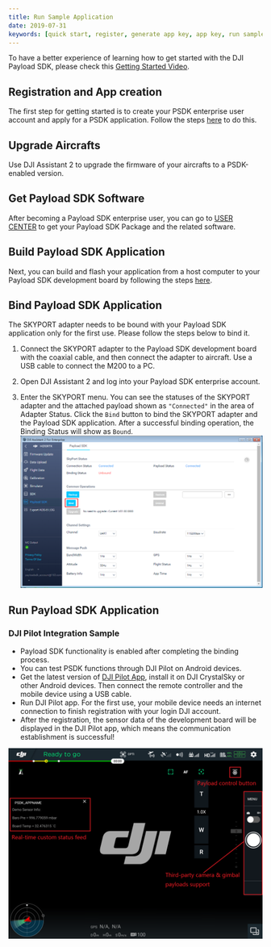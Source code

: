 ```yaml
---
title: Run Sample Application
date: 2019-07-31
keywords: [quick start, register, generate app key, app key, run sample code, run sample application, bind, sample]
---
```


To have a better experience of learning how to get started with the DJI Payload SDK, please check this  <a href="https://www.djivideos.com/video_play/bf600c12-cd79-48f1-8958-27794f405c43?autoplay=1" target="_blank">Getting Started Video</a>.


## Registration and App creation

The first step for getting started is to create your PSDK enterprise user account and apply for a PSDK application. Follow the steps [here](https://developer.dji.com/payload-sdk/apply) to do this.


## Upgrade Aircrafts

Use DJI Assistant 2 to upgrade the firmware of your aircrafts to a PSDK-enabled version. 

## Get Payload SDK Software

After becoming a Payload SDK enterprise user, you can go to [USER CENTER](https://developer.dji.com/user/apps/#all) to get your Payload SDK Package and the related software.

## Build Payload SDK Application

Next, you can build and flash your application from a host computer to your Payload SDK development board by following the steps [here](../development-workflow/build-application.html).

## Bind Payload SDK Application

The SKYPORT adapter needs to be bound with your Payload SDK application only for the first use. Please follow the steps below to bind it.

1. Connect the SKYPORT adapter to the Payload SDK development board with the coaxial cable, and then connect the adapter to aircraft. Use a USB cable to connect the M200 to a PC.

2. Open DJI Assistant 2 and log into your Payload SDK enterprise account.

3. Enter the SKYPORT menu. You can see the statuses of the SKYPORT adapter and the attached payload shown as `"Connected"` in the area of Adapter Status. Click the `Bind` button to bind the SKYPORT adapter and the Payload SDK application. After a successful binding operation, the Binding Status will show as  `Bound`.
![](../images/quick-start/assistant_blind.png)

## Run Payload SDK Application

### DJI Pilot Integration Sample

- Payload SDK functionality is enabled after completing the binding process. 
- You can test PSDK functions through DJI Pilot on Android devices. 
- Get the latest version of [DJI Pilot App](https://www.dji.com/matrice-200-series/info#downloads), install it on DJI CrystalSky or other Android devices. Then connect the remote controller and the mobile device using a USB cable.  
- Run DJI Pilot app. For the first use, your mobile device needs an internet connection to finish registration with your login DJI account. 
- After the registration, the sensor data of the development board will be displayed in the DJI Pilot app, which means the communication establishment is successful!

![](../images/introduction/psdk_introduction/pilot_main.png)
